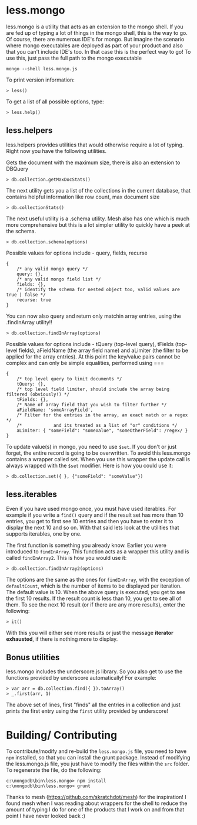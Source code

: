 # less.mongo

less.mongo is a utility that acts as an extension to the mongo shell. If you are fed up of typing a lot of things in the mongo shell, this is the way to go. Of course, there are numerous IDE's for mongo. But imagine the scenario where mongo executables are deployed as part of your product and also that you can't include IDE's too. In that case this is the perfect way to go! To use this, just pass the full path to the mongo executable

```text
mongo --shell less.mongo.js
```

To print version information:

```jscript
> less()
```

To get a list of all possible options, type:

```jscript
> less.help()
```

## less.helpers

less.helpers provides utilities that would otherwise require a lot of typing. Right now you have the following utilities.

Gets the document with the maximum size, there is also an extension to DBQuery

```jscript
> db.collection.getMaxDocStats()
```

The next utility gets you a list of the collections in the current database, that contains helpful information like row count, max document size

```jscript
> db.collectionStats()
```

The next useful utility is a .schema utility. Mesh also has one which is much more comprehensive but this is a lot simpler utility to quickly have a peek at the schema.

```jscript
> db.collection.schema(options)
```

Possible values for options include - query, fields, recurse

```jscript
{
    /* any valid mongo query */
    query: {},
    /* any valid mongo field list */
    fields: {},
    /* identify the schema for nested object too, valid values are true | false */
    recurse: true
}
```

You can now also query and return only matchin array entries, using the .findInArray utility!!

```jscript
> db.collection.findInArray(options)
```

Possible values for options include - tQuery (top-level query), tFields (top-level fields), aFieldName (the array field name) and aLimiter (the filter to be applied for the array entries). At this point the key/value pairs cannot be complex and can only be simple equalities, performed using ===

```jscript
{
    /* top level query to limit documents */
    tQuery: {},
    /* top level field limiter, should include the array being filtered (obviously!) */
    tFields: {},
    /* Name of array field that you wish to filter further */
    aFieldName: 'someArrayField',
    /* Filter for the entries in the array, an exact match or a regex */
    /*            and its treated as a list of "or" conditions */
    aLimiter: { "someField": "someValue", "someOtherField": /regex/ }
}
```

To update value(s) in mongo, you need to use `$set`. If you don't or just forget, the entire record is going to be overwritten. To avoid this less.mongo contains a wrapper called set. When you use this wrapper the update call is always wrapped with the `$set` modifier. Here is how you could use it:

```jscript
> db.collection.set({ }, {"someField": "someValue"})
```

## less.iterables

Even if you have used mongo once, you must have used iterables. For example if you write a `find()` query and if the result set has more than 10 entries, you get to first see 10 entries and then you have to enter it to display the next 10 and so on. With that said lets look at the utilities that supports iterables, one by one.

The first function is something you already know. Earlier you were introduced to `findInArray`. This function acts as a wrapper this utility and is called `findInArray2`. This is how you would use it:

```jscript
> db.collection.findInArray2(options)
```

The options are the same as the ones for `findInArray`, with the exception of `defaultCount`, which is the number of items to be displayed per iteration. The default value is 10. When the above query is executed, you get to see the first 10 results. If the result count is less than 10, you get to see all of them. To see the next 10 result (or if there are any more results), enter the following:

```jscript
> it()
```

With this you will either see more results or just the message **iterator exhausted**, if there is nothing more to display.

## Bonus utilities

less.mongo includes the underscore.js library. So you also get to use the functions provided by underscore automatically! For example:

```jscript
> var arr = db.collection.find({ }).toArray()
> _.first(arr, 1)
```

The above set of lines, first "finds" all the entries in a collection and just prints the first entry using the `first` utility provided by underscore!

# Building/ Contributing

To contribute/modify and re-build the `less.mongo.js` file, you need to have `npm` installed, so that you can install the grunt package. Instead of modifying the less.mongo.js file, you just have to modify the files within the `src` folder. To regenerate the file, do the following:

```shell
c:\mongodb\bin\less.mongo> npm install
c:\mongodb\bin\less.mongo> grunt
```

Thanks to mesh (https://github.com/skratchdot/mesh) for the inspiration! I found mesh when I was reading about wrappers for the shell to reduce the amount of typing I do for one of the products that I work on and from that point I have never looked back :)
